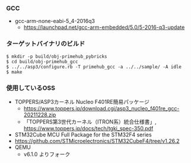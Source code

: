 ### GCC
- gcc-arm-none-eabi-5_4-2016q3
  - https://launchpad.net/gcc-arm-embedded/5.0/5-2016-q3-update

### ターゲットバイナリのビルド
```shell-sessions
$ mkdir -p build/obj-primehub_pybricks
$ cd build/obj-primehub_gcc
$ ../../asp3/configure.rb -T primehub_gcc -a ../../sample/ -A idle
$ make
```

### 使用しているOSS
- TOPPERS/ASP3カーネル Nucleo F401RE簡易パッケージ 
  - https://www.toppers.jp/download.cgi/asp3_nucleo_f401re_gcc-20211228.zip
  - 「TOPPERS第3世代カーネル（ITRON系）統合仕様書」, https://www.toppers.jp/docs/tech/tgki_spec-350.pdf
-  STM32Cube MCU Full Package for the STM32F4 series
  - https://github.com/STMicroelectronics/STM32CubeF4/tree/v1.26.2
- QEMU
  - v6.1.0 よりフォーク
